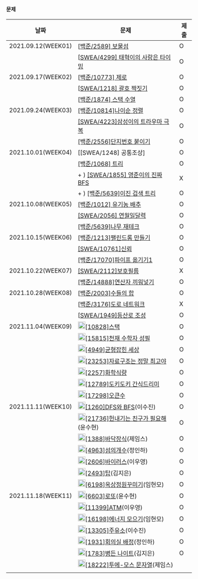 #### 문제

| 날짜              | 문제                                                         | 제출 |
| ----------------- | ------------------------------------------------------------ | ---- |
| 2021.09.12(WEEK01) | [[백준/2589\] 보물섬](https://www.acmicpc.net/problem/2589)  | O    |
|                   | [[SWEA/4299\] 태혁이의 사랑은 타이밍](https://swexpertacademy.com/main/code/problem/problemDetail.do?contestProbId=AWLv6mx6htoDFAVV) | O    |
| 2021.09.17(WEEK02) | [[백준/10773\] 제로](https://www.acmicpc.net/problem/10773)  | O    |
|                   | [[SWEA/1218\] 괄호 짝짓기](https://swexpertacademy.com/main/code/problem/problemDetail.do?contestProbId=AV14eWb6AAkCFAYD&categoryId=AV14eWb6AAkCFAYD&categoryType=CODE&problemTitle=괄호&orderBy=FIRST_REG_DATETIME&selectCodeLang=ALL&select-1=&pageSize=10&pageIndex=1) | O    |
|                   | [[백준/1874\] 스택 수열](https://www.acmicpc.net/problem/1874) | O    |
| 2021.09.24(WEEK03) | [[백준/10814]나이순 정렬](https://www.acmicpc.net/problem/10814) | O |
|  | [[SWEA/4223]삼성이의 트라우마 극복](https://swexpertacademy.com/main/code/userProblem/userProblemDetail.do?contestProbId=AWKpmwua-VoDFAUV) | O |
|  | [[백준/2556]단지번호 붙이기](https://www.acmicpc.net/problem/2667) | O |
| 2021.10.01(WEEK04) | [[SWEA/1248] 공통조상] | O |
|  | [[백준/1068] 트리](https://www.acmicpc.net/problem/1068) | O |
|  | + ) [[SWEA/1855] 영준이의 진짜 BFS](https://swexpertacademy.com/main/code/problem/problemDetail.do?contestProbId=AV5LnipaDvwDFAXc) | X |
|  | + ) [[백준/5639]이진 검색 트리](https://www.acmicpc.net/problem/5639) | O |
| 2021.10.08(WEEK05) | [[백준/1012] 유기농 배추](https://www.acmicpc.net/problem/1012) | O |
|  | [[SWEA/2056] 연월일달력](https://swexpertacademy.com/main/code/problem/problemDetail.do?contestProbId=AV5QLkdKAz4DFAUq&categoryId=AV5QLkdKAz4DFAUq&categoryType=CODE&problemTitle=&orderBy=INQUERY_COUNT&selectCodeLang=ALL&select-1=&pageSize=10&pageIndex=5) | O |
|  | [[백준/5639]나무 재테크](https://www.acmicpc.net/problem/16235) | O |
| 2021.10.15(WEEK06) | [[백준/1213]팰린드롬 만들기](https://www.acmicpc.net/problem/1213) | O |
| | [[SWEA/10761]신뢰](https://swexpertacademy.com/main/code/problem/problemDetail.do?contestProbId=AXSVc1TqEAYDFAQT) | O |
| | [[백준/17070]파이프 옮기기1](https://www.acmicpc.net/problem/17070) | O |
| 2021.10.22(WEEK07) | [[SWEA/2112]보호필름](https://swexpertacademy.com/main/code/problem/problemDetail.do?contestProbId=AV5V1SYKAaUDFAWu) |X |
| | [[백준/14888]연산자 끼워넣기](https://www.acmicpc.net/problem/14888) |O |
| 2021.10.28(WEEK08) | [[백준/2003\]수들의 합](https://www.acmicpc.net/problem/2003) |O |
| | [[백준/3176\]도로 네트워크](https://www.acmicpc.net/problem/3176) |X |
| | [[SWEA/1949\]등산로 조성](https://swexpertacademy.com/main/code/problem/problemDetail.do?contestProbId=AV5PoOKKAPIDFAUq) |O |
| 2021.11.04(WEEK09) | <img src="https://d2gd6pc034wcta.cloudfront.net/tier/7.svg" width="20" height="20">[[10828]스택](https://www.acmicpc.net/problem/10828) |O |
|  | <img src="https://d2gd6pc034wcta.cloudfront.net/tier/7.svg" width="20" height="20">[[15815]천재 수학자 성필](https://www.acmicpc.net/problem/15815) |O |
|  | <img src="https://d2gd6pc034wcta.cloudfront.net/tier/7.svg" width="20" height="20">[[4949]균형잡힌 세상](https://www.acmicpc.net/problem/4949) |O |
|  | <img src="https://d2gd6pc034wcta.cloudfront.net/tier/6.svg" width="20" height="20">[[23253]자료구조는 정말 최고야](https://www.acmicpc.net/problem/23253) |O |
|  | <img src="https://d2gd6pc034wcta.cloudfront.net/tier/8.svg" width="20" height="20">[[2257]화학식량](https://www.acmicpc.net/problem/2257) |O |
|  | <img src="https://d2gd6pc034wcta.cloudfront.net/tier/7.svg" width="20" height="20">[[12789]도키도키 간식드리미](https://www.acmicpc.net/problem/12789) |O |
|  | <img src="https://d2gd6pc034wcta.cloudfront.net/tier/12.svg" width="20" height="20">[[17298]오큰수](https://www.acmicpc.net/problem/17298) |O |
| 2021.11.11(WEEK10) | <img src="https://d2gd6pc034wcta.cloudfront.net/tier/9.svg" width="20" height="20">[[1260]DFS와 BFS](https://www.acmicpc.net/problem/1260)(이수진) |O |
|  | <img src="https://d2gd6pc034wcta.cloudfront.net/tier/9.svg" width="20" height="20">[[21736]헌내기는 친구가 필요해](https://www.acmicpc.net/problem/21736)(윤수현) |O |
|  | <img src="https://d2gd6pc034wcta.cloudfront.net/tier/7.svg" width="20" height="20">[[1388]바닥장식](https://www.acmicpc.net/problem/1388)(제임스) |O |
|  | <img src="https://d2gd6pc034wcta.cloudfront.net/tier/9.svg" width="20" height="20">[[4963]섬의개수](https://www.acmicpc.net/problem/4963)(정인하) |O |
|  | <img src="https://d2gd6pc034wcta.cloudfront.net/tier/8.svg" width="20" height="20">[[2606]바이러스](https://www.acmicpc.net/problem/2606)(이우영) |O |
|  | <img src="https://d2gd6pc034wcta.cloudfront.net/tier/11.svg" width="20" height="20">[[2493]탑](https://www.acmicpc.net/problem/2493)(김지은) |O |
|  | <img src="https://d2gd6pc034wcta.cloudfront.net/tier/11.svg" width="20" height="20">[[6198]옥상정원꾸미기](https://www.acmicpc.net/problem/6198)(임현모) |O |
| 2021.11.18(WEEK11) | <img src="https://d2gd6pc034wcta.cloudfront.net/tier/9.svg" width="20" height="20">[[6603]로또](https://www.acmicpc.net/problem/6603)(윤수현) | O |
| | <img src="https://d2gd6pc034wcta.cloudfront.net/tier/8.svg" width="20" height="20">[[11399]ATM](https://www.acmicpc.net/problem/11399)(이우영) | O |
| | <img src="https://d2gd6pc034wcta.cloudfront.net/tier/10.svg" width="20" height="20">[[16198]에너지 모으기](https://www.acmicpc.net/problem/16198)(임현모) | O |
| | <img src="https://d2gd6pc034wcta.cloudfront.net/tier/7.svg" width="20" height="20">[[13305]주유소](https://www.acmicpc.net/problem/13305)(이수진) | O |
| | <img src="https://d2gd6pc034wcta.cloudfront.net/tier/9.svg" width="20" height="20">[[1931]회의실 배정](https://www.acmicpc.net/problem/1931)(정인하) | O |
| | <img src="https://d2gd6pc034wcta.cloudfront.net/tier/7.svg" width="20" height="20">[[1783]병든 나이트](https://www.acmicpc.net/problem/1783)(김지은) | O |
| | <img src="https://d2gd6pc034wcta.cloudfront.net/tier/9.svg" width="20" height="20">[[18222]투에-모스 문자열](https://www.acmicpc.net/problem/18222)(제임스) | |
| |  | |



